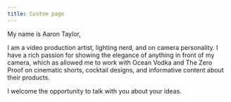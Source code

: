 ```yaml
---
title: Custom page
---
```


<!-- This is a comment. It won't be shown in the final page -->

<!-- This is how you include images. -->


My name is Aaron Taylor,

I am a video production artist, lighting nerd, and on camera personality. I have a rich passion for showing the elegance of anything in front of my camera, which as allowed me to work with Ocean Vodka and The Zero Proof on cinematic shorts, cocktail designs, and informative content about their products.

I welcome the opportunity to talk with you about your ideas.
<!-- This is how you include a link -->
[](https://itopaloglu83.github.io/Jekyll-Markdown-Cheat-Sheet/)

 [](http://pedestriantactics.com)


<style>
    video {
        visibility: hidden !important; 
    }
</style>